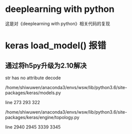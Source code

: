 # deeplearning with python

这是对《deeplearning with python》相关代码的复现

# keras load_model() 报错
## 通过将h5py升级为2.10解决

str has no attribute decode

/home/shiwuwen/anaconda3/envs/wsw/lib/python3.6/site-packages/keras/models.py

line 273 293 322

/home/shiwuwen/anaconda3/envs/wsw/lib/python3.6/site-packages/keras/engine/topology.py 

line 2940 2945 3339 3345

